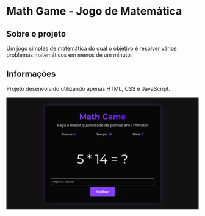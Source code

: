 # Math Game - Jogo de Matemática

## Sobre o projeto

Um jogo simples de matemática do qual o objetivo é resolver vários problemas matemáticos em menos de um minuto.

## Informações

Projeto desenvolvido utilizando apenas HTML, CSS e JavaScript.

<img src="screenshot.jpg"/>
